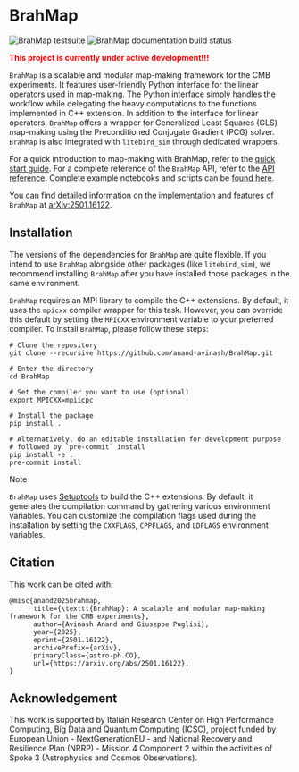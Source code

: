# BrahMap

<!-- markdownlint-disable MD013 -->
![BrahMap testsuite](https://github.com/anand-avinash/BrahMap/actions/workflows/tests.yaml/badge.svg)
![BrahMap documentation build status](https://github.com/anand-avinash/BrahMap/actions/workflows/documentation.yaml/badge.svg)
<!-- markdownlint-enable MD013 -->

<!-- markdownlint-disable MD033 -->
<font color="red"> **This project is currently under active development!!!** </font>
<!-- markdownlint-enable MD033 -->

`BrahMap` is a scalable and modular map-making framework for the CMB
experiments. It features user-friendly Python interface for the linear
operators used in map-making. The Python interface simply handles the workflow
while delegating the heavy computations to the functions implemented in C++
extension. In addition to the interface for linear operators, `BrahMap` offers
a wrapper for Generalized Least Squares (GLS) map-making using the
Preconditioned Conjugate Gradient (PCG) solver. `BrahMap` is also integrated
with `litebird_sim` through dedicated wrappers.

For a quick introduction to map-making with BrahMap, refer to the
[quick start guide](https://anand-avinash.github.io/BrahMap/quick_start/).
For a complete reference of the `BrahMap` API, refer to the
[API reference](https://anand-avinash.github.io/BrahMap/api_references/).
Complete example notebooks and scripts can be
[found here](./examples).

You can find detailed information on the implementation and features of
`BrahMap` at [arXiv:2501.16122](https://arxiv.org/abs/2501.16122).

## Installation

The versions of the dependencies for `BrahMap` are quite flexible. If you
intend to use `BrahMap` alongside other packages (like `litebird_sim`), we
recommend installing `BrahMap` after you have installed those packages in the
same environment.

`BrahMap` requires an MPI library to compile the C++ extensions. By default,
it uses the `mpicxx` compiler wrapper for this task. However, you can override
this default by setting the `MPICXX` environment variable to your preferred
compiler. To install `BrahMap`, please follow these steps:

```shell
# Clone the repository
git clone --recursive https://github.com/anand-avinash/BrahMap.git

# Enter the directory
cd BrahMap

# Set the compiler you want to use (optional)
export MPICXX=mpiicpc

# Install the package
pip install .

# Alternatively, do an editable installation for development purpose
# followed by `pre-commit` install
pip install -e .
pre-commit install
```

> [!NOTE]
> `BrahMap` uses [Setuptools](https://setuptools.pypa.io/en/latest/index.html)
> to build the C++ extensions. By default, it generates the compilation command
> by gathering various environment variables. You can customize the compilation
> flags used during the installation by setting the `CXXFLAGS`, `CPPFLAGS`,
> and `LDFLAGS` environment variables.

## Citation

This work can be cited with:

<!-- markdownlint-disable MD013 -->
```text
@misc{anand2025brahmap,
      title={\texttt{BrahMap}: A scalable and modular map-making framework for the CMB experiments}, 
      author={Avinash Anand and Giuseppe Puglisi},
      year={2025},
      eprint={2501.16122},
      archivePrefix={arXiv},
      primaryClass={astro-ph.CO},
      url={https://arxiv.org/abs/2501.16122}, 
}
```
<!-- markdownlint-enable MD013 -->

## Acknowledgement

This work is supported by Italian Research Center on High
Performance Computing, Big Data and Quantum Computing
(ICSC), project funded by European Union - NextGenerationEU - and National
Recovery and Resilience Plan (NRRP) - Mission 4 Component 2 within the
activities of Spoke 3 (Astrophysics and Cosmos Observations).
